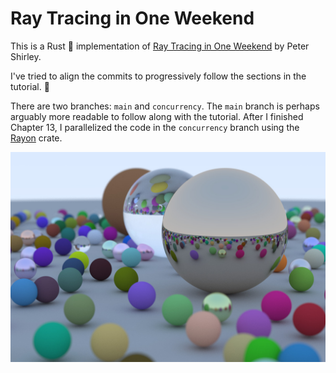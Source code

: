 # Ray Tracing in One Weekend

This is a Rust :crab: implementation of [Ray Tracing in One Weekend](https://raytracing.github.io/books/RayTracingInOneWeekend.html) by Peter Shirley.

I've tried to align the commits to progressively follow the
sections in the tutorial. :link:

There are two branches: `main` and `concurrency`. The `main` branch
is perhaps arguably more readable to follow along with the
tutorial. After I finished Chapter 13, I parallelized the code
in the `concurrency` branch using the
[Rayon](https://github.com/rayon-rs/rayon) crate.

![Final result](final_render.jpg)
